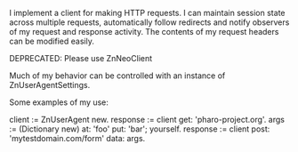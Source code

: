 I implement a client for making HTTP requests. I can maintain session state across multiple requests, automatically follow redirects and notify observers of my request and response activity. The contents of my request headers can be modified easily.

DEPRECATED: Please use ZnNeoClient

Much of my behavior can be controlled with an instance of ZnUserAgentSettings.

Some examples of my use:

client := ZnUserAgent new.
response := client get: 'pharo-project.org'.
args := (Dictionary new) at: 'foo' put: 'bar'; yourself.
response := client post: 'mytestdomain.com/form' data: args.